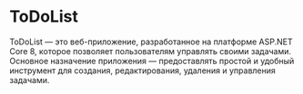 # ToDoList
ToDoList — это веб-приложение, разработанное на платформе ASP.NET Core 8, которое позволяет пользователям управлять своими задачами. Основное назначение приложения — предоставлять простой и удобный инструмент для создания, редактирования, удаления и управления задачами.
